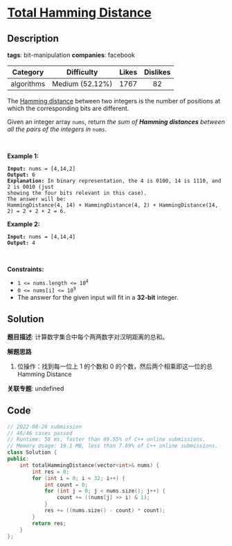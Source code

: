 # [Total Hamming Distance](https://leetcode.com/problems/total-hamming-distance/description/)

## Description

**tags**: bit-manipulation
**companies**: facebook

|  Category  |   Difficulty    | Likes | Dislikes |
| :--------: | :-------------: | :---: | :------: |
| algorithms | Medium (52.12%) | 1767  |    82    |

<p>The <a href="https://en.wikipedia.org/wiki/Hamming_distance" target="_blank">Hamming distance</a> between two integers is the number of positions at which the corresponding bits are different.</p>

<p>Given an integer array <code>nums</code>, return <em>the sum of <strong>Hamming distances</strong> between all the pairs of the integers in</em> <code>nums</code>.</p>

<p>&nbsp;</p>
<p><strong>Example 1:</strong></p>

<pre><code><strong>Input:</strong> nums = [4,14,2]
<strong>Output:</strong> 6
<strong>Explanation:</strong> In binary representation, the 4 is 0100, 14 is 1110, and 2 is 0010 (just
showing the four bits relevant in this case).
The answer will be:
HammingDistance(4, 14) + HammingDistance(4, 2) + HammingDistance(14, 2) = 2 + 2 + 2 = 6.</code></pre>

<p><strong>Example 2:</strong></p>

<pre><code><strong>Input:</strong> nums = [4,14,4]
<strong>Output:</strong> 4</code></pre>

<p>&nbsp;</p>
<p><strong>Constraints:</strong></p>

<ul>
  <li><code>1 &lt;= nums.length &lt;= 10<sup>4</sup></code></li>
  <li><code>0 &lt;= nums[i] &lt;= 10<sup>9</sup></code></li>
  <li>The answer for the given input will fit in a <strong>32-bit</strong> integer.</li>
</ul>

## Solution

**题目描述**: 计算数字集合中每个两两数字对汉明距离的总和。

**解题思路**

1. 位操作：找到每一位上 1 的个数和 0 的个数，然后两个相乘即这一位的总 Hamming Distance

**关联专题**: undefined

## Code

```cpp
// 2022-08-26 submission
// 46/46 cases passed
// Runtime: 58 ms, faster than 89.55% of C++ online submissions.
// Memory Usage: 19.1 MB, less than 7.69% of C++ online submissions.
class Solution {
public:
    int totalHammingDistance(vector<int>& nums) {
        int res = 0;
        for (int i = 0; i < 32; i++) {
            int count = 0;
            for (int j = 0; j < nums.size(); j++) {
                count += ((nums[j] >> i) & 1);
            }
            res += ((nums.size() - count) * count);
        }
        return res;
    }
};
```
